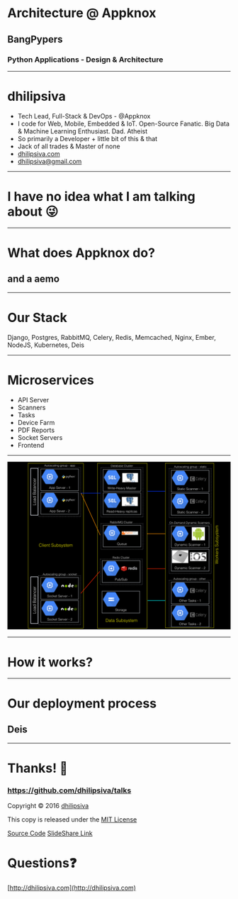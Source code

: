 <!--
$theme: gaia
template: invert
-->

# Architecture @ Appknox

## BangPypers

### Python Applications - Design & Architecture

---

# dhilipsiva
- Tech Lead, Full-Stack & DevOps - @Appknox
- I code for Web, Mobile, Embedded & IoT. Open-Source Fanatic. Big Data & Machine Learning Enthusiast. Dad. Atheist
- So primarily a Developer + little bit of this & that
- Jack of all trades & Master of none
- [dhilipsiva.com](http://dhilipsiva.com)
- [dhilipsiva@gmail.com](mailto:dhilipsiva@gmail.com)

---

# I have no idea what I am talking about :stuck_out_tongue_winking_eye:

---

# What does Appknox do?

## and a aemo

---

# Our Stack

Django, Postgres, RabbitMQ, Celery, Redis, Memcached, Nginx, Ember, NodeJS, Kubernetes, Deis

---

# Microservices

* API Server
* Scanners
* Tasks
* Device Farm
* PDF Reports
* Socket Servers
* Frontend

---

![Appknox Atchitecture](https://raw.githubusercontent.com/dhilipsiva/talks/master/assets/2016-12-17/architecture-at-appknox.jpg)

---

# How it works?

---

# Our deployment process

## Deis

---

# Thanks! :pray:

### https://github.com/dhilipsiva/talks

Copyright &copy; 2016 [dhilipsiva](https://github.com/dhilipsiva)

This copy is released under the [MIT License](https://github.com/dhilipsiva/talks/blob/master/LICENSE)

[Source Code](https://github.com/dhilipsiva/talks/blob/master/2016-12-17-<Bangpypers>-<Python-Applications-Design-Architecture>-<Architecture-At-Appknox>.md)
[SlideShare Link](http://www.slideshare.net/dhilipsiva/slide)

# Questions:question:
[http://dhilipsiva.com](http://dhilipsiva.com)
